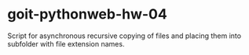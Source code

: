 # goit-pythonweb-hw-04
Script for asynchronous recursive copying of files and placing them into subfolder with file extension names.
